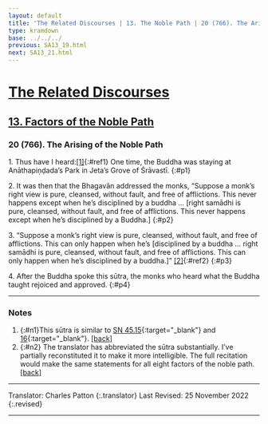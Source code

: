 ```yaml
---
layout: default
title: 'The Related Discourses | 13. The Noble Path | 20 (766). The Arising of the Noble Path'
type: kramdown
base: ../../../
previous: SA13_19.html
next: SA13_21.html
---
```

# [The Related Discourses](../index.html)
## [13. Factors of the Noble Path](index.html)
### 20 (766). The Arising of the Noble Path

1\. Thus have I heard:[\[1\]](#n1){:#ref1} One time, the Buddha was staying at Anāthapiṇḍada’s Park in Jeta’s Grove of Śrāvastī.
{:#p1}

2\. It was then that the Bhagavān addressed the monks, “Suppose a monk’s right view is pure, cleansed, without fault, and free of afflictions. This never happens except when he’s disciplined by a buddha … [right samādhi is pure, cleansed, without fault, and free of afflictions. This never happens except when he’s disciplined by a Buddha.]
{:#p2}

3\. “Suppose a monk’s right view is pure, cleansed, without fault, and free of afflictions. This can only happen when he’s [disciplined by a buddha … right samādhi is pure, cleansed, without fault, and free of afflictions. This can only happen when he’s disciplined by a buddha.]” [\[2\]](#n2){:#ref2}
{:#p3}

4\. After the Buddha spoke this sūtra, the monks who heard what the Buddha taught rejoiced and approved.
{:#p4}

---

### Notes

1. {:#n1}This sūtra is similar to [SN 45.15](https://suttacentral.net/sn45.15){:target="_blank"} and [16](https://suttacentral.net/sn45.16){:target="_blank"}. [\[back\]](#ref1)
2. {:#n2} The translator has abbreviated the sūtra substantially. I’ve partially reconstituted it to make it more intelligible. The full recitation would make the same statements for all eight factors of the noble path. [\[back\]](#ref2)

---

Translator: Charles Patton
{:.translator}
Last Revised: 25 November 2022
{:.revised}

---